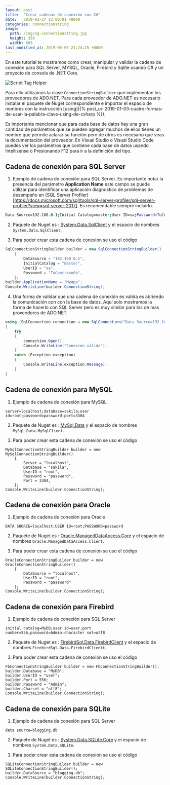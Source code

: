 ```yaml
---
layout: post
title:  "Crear cadenas de conexión con C#"
date:   2019-02-27 12:00:01 +0000
categories: connectionstring
image:
  path: /img/og-connectionstring.jpg
  height: 358
  width: 683
last_modified_at: 2019-05-05 21:24:25 +0000
---
```


En este tutorial te mostramos como crear, manipular y validar la cadena de conexión para SQL Server, MYSQL, Oracle, Firebird y Sqlite usando C# y un proyecto de consola de .NET Core.

<img data-src="/img/connectionstring.PNG" class="lazyload"  alt="Script Tag Helper">

Para ello utilizamos la clase `ConnectionStringBuilder` que implementan los proveedores de ADO.NET. Para cada proveedor de ADO.NET es necesario instalar el paquete de Nuget correspondiente e importar el espacio de nombres con la instrucción [using]({% post_url 2019-01-03-cuatro-formas-de-usar-la-palabra-clave-using-de-csharp %}).

Es importante mencionar que para cada base de datos hay una gran cantidad de parámetros que se pueden agregar muchos de ellos tienes un nombre que permite aclarar su función pero de otros es necesario que veas la documentación del proveedor. En Visual Studio o Visual Studio Code puedes ver los parámetros que contiene cada base de datos usando Intellisense o Presionando F12 para ir a la definición del tipo.

## Cadena de conexión para SQL Server

1. Ejemplo de cadena de conexión para SQL Server. Es importante notar la presencia del parámetro **Application Name** este campo se puede utilizar para identificar una aplicación diagnostico de problemas de desempeño en (SQL Server Profiler)[https://docs.microsoft.com/sql/tools/sql-server-profiler/sql-server-profiler?view=sql-server-2017]. Es recomendable siempre incluirlo.

```bash
Data Source=192.168.0.1;Initial Catalog=master;User ID=sa;Password=TuContraseña;Application Name=MyApp
```

2. Paquete de Nuget es : [System.Data.SqlClient](https://www.nuget.org/packages/System.Data.SqlClient/) y el espacio de nombres `System.Data.SqlClient`.

3. Para poder crear esta cadena de conexión se uso el código

```cs
SqlConnectionStringBuilder builder = new SqlConnectionStringBuilder()
    {
        DataSource = "192.168.0.1",
        InitialCatalog = "master",
        UserID = "sa",
        Password = "TuContraseña",
    };
builder.ApplicationName = "MyApp";
Console.WriteLine(builder.ConnectionString);
```

4. Una forma de validar que una cadena de conexión es valida es abriendo la comunicación con con la base de datos. Aquí solo mostramos la forma de hacerlo con SQL Server pero es muy similar para los de mas proveedores de ADO.NET.

```cs
using (SqlConnection connection = new SqlConnection("Data Source=192.168.0.1;Initial Catalog=master;User ID=sa;Password=TuContraseña;Application Name=MyApp"))
{
    try
    {
        connection.Open();
        Console.WriteLine("Conexión válida");
    }
    catch (Exception exception)
    {
        Console.WriteLine(exception.Message);
    }
}
```

## Cadena de conexión para MySQL

1. Ejemplo de cadena de conexión para MySQL

```
server=localhost;database=sakila;user id=root;password=password;port=3304
```

2. Paquete de Nuget es : [MySql.Data](https://www.nuget.org/packages/MySql.Data/) y el espacio de nombres `MySql.Data.MySqlClient`.

3. Para poder crear esta cadena de conexión se uso el código

```
MySqlConnectionStringBuilder builder = new MySqlConnectionStringBuilder()
    {
        Server = "localhost",
        Database = "sakila",
        UserID = "root",
        Password = "password",
        Port = 3304,
    };
Console.WriteLine(builder.ConnectionString);
```

## Cadena de conexión para Oracle

1. Ejemplo de cadena de conexión para Oracle

```
DATA SOURCE=localhost;USER ID=root;PASSWORD=password
```

2. Paquete de Nuget es : [Oracle.ManagedDataAccess.Core](https://www.nuget.org/packages/Oracle.ManagedDataAccess.Core/) y el espacio de nombres `Oracle.ManagedDataAccess.Client`.

3. Para poder crear esta cadena de conexión se uso el código

```
OracleConnectionStringBuilder builder = new OracleConnectionStringBuilder()
    {
        DataSource = "localhost",
        UserID = "root",
        Password = "password"
    };
Console.WriteLine(builder.ConnectionString);
```

## Cadena de conexión para Firebird

1. Ejemplo de cadena de conexión para SQL Server

```
initial catalog=MyDB;user id=user;port number=556;password=Admin;character set=utf8
```

2. Paquete de Nuget es : [FirebirdSql.Data.FirebirdClient](https://www.nuget.org/packages/FirebirdSql.Data.FirebirdClient/) y el espacio de nombres `FirebirdSql.Data.FirebirdClientt`.

3. Para poder crear esta cadena de conexión se uso el código

```
FbConnectionStringBuilder builder = new FbConnectionStringBuilder();
builder.Database = "MyDB";
builder.UserID = "user";
builder.Port = 556;
builder.Password = "Admin";
builder.Charset = "utf8";
Console.WriteLine(builder.ConnectionString);
```

## Cadena de conexión para SQLite

1. Ejemplo de cadena de conexión para SQL Server

```
data source=blogging.db
```

2. Paquete de Nuget es : [System.Data.SQLite.Core](https://www.nuget.org/packages/System.Data.SQLite.Core/) y el espacio de nombres `System.Data.SQLite`.

3. Para poder crear esta cadena de conexión se uso el código

```
SQLiteConnectionStringBuilder builder = new SQLiteConnectionStringBuilder();
builder.DataSource = "blogging.db";
Console.WriteLine(builder.ConnectionString);
```
